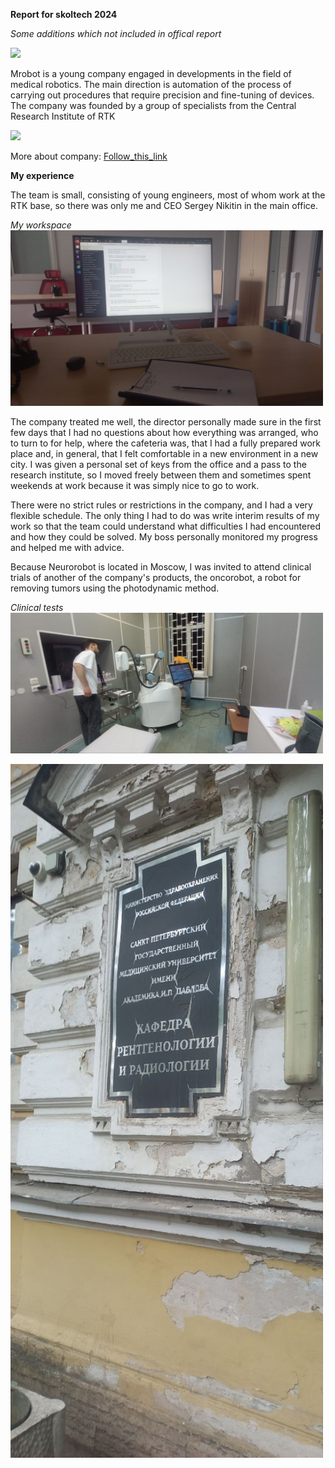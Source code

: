 **Report for skoltech 2024**

*Some additions which not included in offical report*



<img src="https://static.tildacdn.com/tild6366-6232-4433-a461-646332346562/logomrobot.png" width="500" >

Mrobot is a young company engaged in developments in the field of medical robotics. The main direction is automation of the process of carrying out procedures that require precision and fine-tuning of devices. 
The company was founded by a group of specialists from the Central Research Institute of RTK



<img src="https://upload.wikimedia.org/wikipedia/ru/6/66/%D0%A6%D0%9D%D0%98%D0%98_%D0%A0%D0%A2%D0%9A_%28%D1%8D%D0%BC%D0%B1%D0%BB%D0%B5%D0%BC%D0%B0%29.gif" height="200" >


More about company: [Follow_this_link](http://mrobots.ru/)


**My experience**

The team is small, consisting of young engineers, most of whom work at the RTK base, so there was only me and CEO Sergey Nikitin in the main office.

*My workspace*
<img src="https://raw.githubusercontent.com/SergriMRobots/Report_for_skoltech/main/pictures/my_workspace.png" width="500">


The company treated me well, the director personally made sure in the first few days that I had no questions about how everything was arranged, who to turn to for help, where the cafeteria was, that I had a fully prepared work place and, in general, that I felt comfortable in a new environment in a new city. I was given a personal set of keys from the office and a pass to the research institute, so I moved freely between them and sometimes spent weekends at work because it was simply nice to go to work.

There were no strict rules or restrictions in the company, and I had a very flexible schedule. The only thing I had to do was write interim results of my work so that the team could understand what difficulties I had encountered and how they could be solved. My boss personally monitored my progress and helped me with advice.

Because Neurorobot is located in Moscow, I was invited to attend clinical trials of another of the company's products, the oncorobot, a robot for removing tumors using the photodynamic method.

*Clinical tests*
<img src="https://raw.githubusercontent.com/SergriMRobots/Report_for_skoltech/main/pictures/test_robot.png" width="500">

<img src="https://raw.githubusercontent.com/SergriMRobots/Report_for_skoltech/main/pictures/tests.png" width="500">

